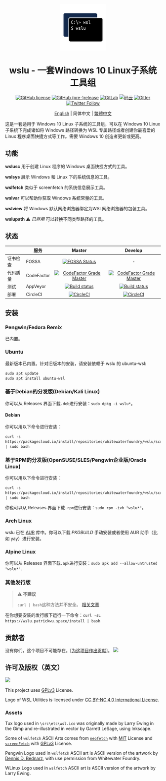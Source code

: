 <div align="center">

<img width="150" height="150" src="extras/icon.png">

# wslu - 一套Windows 10 Linux子系统工具组

[![GitHub license](https://img.shields.io/github/license/wslutilities/wslu?style=flat-square&label=许可协议&color=blue&logo=github)](https://github.com/wslutilities/wslu/blob/master/LICENSE)
[![GitHub (pre-)release](https://img.shields.io/github/v/release/wslutilities/wslu?include_prereleases&label=版本&logo=github&style=flat-square)](https://github.com/wslutilities/wslu)
[![GitLab](https://img.shields.io/static/v1?label=gitlab&logo=gitlab&color=E24329&message=已镜像&style=flat-square)](https://gitlab.com/callmepk/wslu)
[![码云](https://img.shields.io/static/v1?label=码云&color=C71D23&message=已镜像&style=flat-square)](https://gitee.com/mirrors/wslu)
[![Gitter](https://img.shields.io/gitter/room/wslutilities/wslu?color=ED1965&logo=gitter&style=flat-square)](https://gitter.im/wslutilities/wslu)
[![Twitter Follow](https://img.shields.io/twitter/follow/wslutilities?style=flat-square&logo=twitter&color=1DA1F2&label=关注)
](https://twitter.com/wslutilities)

[English](README.md) | 简体中文 | [繁體中文](README.hant.md)

</div>

这是一套适用于 Windows 10 Linux 子系统的工具组，可以在 Windows 10 Linux 子系统下完成诸如将 Windows 路径转换为 WSL 专属路径或者创建你最喜爱的 Linux 程序桌面快捷方式等工作。需要 Windows 10 创造者更新或更高。

## 功能

**wslusc**
用于创建 Linux 程序的 Windows 桌面快捷方式的工具。

**wslsys**
展示 Windows 和 Linux 下的系统信息的工具。

**wslfetch**
类似于 screenfetch 的系统信息展示工具。

**wslvar**
可以帮助你获取 Windows 系统常量的工具。

**wslview**
将 Windows 默认网络浏览器绑定为WSL网络浏览器的包装工具。

**wslupath** ⚠ *已弃用*
可以转换不同类型路径的工具。

## 状态

| | 服务 | Master | Develop |
| ------ | ------ |:------:|:-------:|
| 证书检查 | FOSSA | [![FOSSA Status](https://app.fossa.com/api/projects/git%2Bgithub.com%2Fpatrick330602%2Fwslu.svg?type=shield)](https://app.fossa.com/projects/git%2Bgithub.com%2Fpatrick330602%2Fwslu%2develop?ref=badge_shield) | - |
| 代码质量 | CodeFactor | [![CodeFactor Grade Master](https://img.shields.io/codefactor/grade/github/wslutilities/wslu/master)](https://www.codefactor.io/repository/github/wslutilities/wslu/overview/master) | [![CodeFactor Grade Master](https://img.shields.io/codefactor/grade/github/wslutilities/wslu/develop)](https://www.codefactor.io/repository/github/wslutilities/wslu/overview/develop) |
| 测试 | AppVeyor | [![Build status](https://ci.appveyor.com/api/projects/status/gcttf7igb0s40xak/branch/master?svg=true)](https://ci.appveyor.com/project/patrick330602/wslu/branch/master) | [![Build status](https://ci.appveyor.com/api/projects/status/gcttf7igb0s40xak/branch/develop?svg=true)](https://ci.appveyor.com/project/patrick330602/wslu/branch/develop) |
| 部署 | CircleCI | [![CircleCI](https://img.shields.io/circleci/build/gh/wslutilities/wslu/master)](https://circleci.com/gh/wslutilities/wslu/tree/master) | [![CircleCI](https://img.shields.io/circleci/build/gh/wslutilities/wslu/develop)](https://circleci.com/gh/wslutilities/wslu/tree/develop) |

## 安装

### Pengwin/Fedora Remix

已内置。

### Ubuntu

最新版本已内置。针对旧版本的安装，请安装依赖于 wslu 的 ubuntu-wsl:

```
sudo apt update
sudo apt install ubuntu-wsl
```

### 基于Debian的分发版(Debian/Kali Linux)

你可以从 Releases 界面下载`.deb`进行安装：`sudo dpkg -i wslu*`。

#### Debian

你可以用以下命令进行安装：

```
curl -s https://packagecloud.io/install/repositories/whitewaterfoundry/wslu/script.deb.sh | sudo bash
```

### 基于RPM的分发版(OpenSUSE/SLES/Pengwin企业版/Oracle Linux)

你可以用以下命令进行安装：

```
curl -s https://packagecloud.io/install/repositories/whitewaterfoundry/wslu/script.rpm.sh | sudo bash
```

你也可以从 Releases 界面下载`.rpm`进行安装：`sudo rpm -ivh "wslu*"`。

### Arch Linux

wslu 已在 [AUR](https://aur.archlinux.org/packages/wslu/) 库中。你可以下载 *PKGBUILD* 手动安装或者使用 AUR 助手（比如 yay）进行安装。

### Alpine Linux

你可以从 Releases 界面下载`.apk`进行安装：`sudo apk add --allow-untrusted "wslu*"`.

### 其他发行版

> **⚠ 不建议**
> 
> `curl | bash`这种方法并不安全。 [相关文章](https://sandstorm.io/news/2015-09-24-is-curl-bash-insecure-pgp-verified-install)

在你想要安装的发行版下运行一下命令：`curl -sL https://wslu.patrickwu.space/install | bash`

## 贡献者

没有你们，这个项目不可能存在。[[为这项目作出贡献](CONTRIBUTING.md)]。
<img src="https://opencollective.com/wslu/contributors.svg?width=890&button=false" />

## 许可及版权（英文）

<img width="150" src="https://www.gnu.org/graphics/gplv3-with-text-136x68.png">

This project uses [GPLv3](LICENSE) License.

Logo of WSL Utilities is licensed under [CC BY-NC 4.0 International License](http://creativecommons.org/licenses/by-nc/4.0/).

### Assets

Tux logo used in `\src\etc\wsl.ico` was originally made by Larry Ewing in the Gimp and re-illustrated in vector by Garrett LeSage, using Inkscape.

Some of `wslfetch` ASCII Arts comes from [`neofetch`](https://github.com/dylanaraps/neofetch/) with [MIT](https://github.com/dylanaraps/neofetch/blob/master/LICENSE.md) License and [`screenFetch`](https://github.com/KittyKatt/screenFetch/) with [GPLv3](https://github.com/KittyKatt/screenFetch/blob/master/COPYING) License.

Pengwin Logo used in `wslfetch` ASCII art is ASCII version of the artwork by [Dennis D. Bednarz](https://twitter.com/DennisBednarz), with use permission from Whitewater Foundry.


WLinux Logo used in `wslfetch` ASCII art is ASCII version of the artwork by Larry Ewing.

